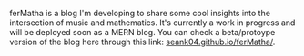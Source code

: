 ferMatha is a blog I'm developing to share some cool insights into the intersection of music and mathematics. It's currently a work in progress and will be deployed soon as a MERN blog. 
You can check a beta/protoype version of the blog here through this link: [seank04.github.io/ferMatha/](https://seank04.github.io/ferMatha/).

